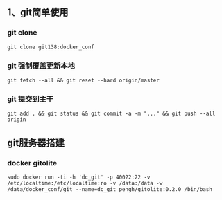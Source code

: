 ## 1、git简单使用
### git clone
    git clone git138:docker_conf
### git 强制覆盖更新本地
    git fetch --all && git reset --hard origin/master
### git 提交到主干
    git add . && git status && git commit -a -m "..." && git push --all origin

## git服务器搭建
### docker gitolite
    sudo docker run -ti -h 'dc_git' -p 40022:22 -v /etc/localtime:/etc/localtime:ro -v /data:/data -w /data/docker_conf/git --name=dc_git pengh/gitolite:0.2.0 /bin/bash
